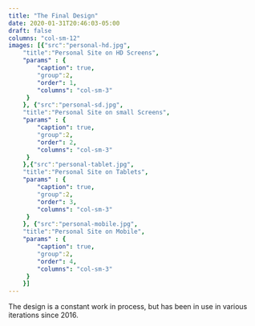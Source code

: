 ```yaml
---
title: "The Final Design"
date: 2020-01-31T20:46:03-05:00
draft: false
columns: "col-sm-12"
images: [{"src":"personal-hd.jpg",
    "title":"Personal Site on HD Screens",
    "params" : {
        "caption": true,
        "group":2,
        "order": 1,
        "columns": "col-sm-3"
     }
    }, {"src":"personal-sd.jpg",
    "title":"Personal Site on small Screens",
    "params" : {
        "caption": true,
        "group":2,
        "order": 2,
        "columns": "col-sm-3"
     }
    },{"src":"personal-tablet.jpg",
    "title":"Personal Site on Tablets",
    "params" : {
        "caption": true,
        "group":2,
        "order": 3,
        "columns": "col-sm-3"
     }
    }, {"src":"personal-mobile.jpg",
    "title":"Personal Site on Mobile",
    "params" : {
        "caption": true,
        "group":2,
        "order": 4,
        "columns": "col-sm-3"
     }
    }]
---
```

The design is a constant work in process, but has been in use in various iterations since 2016.